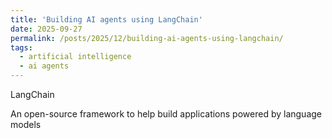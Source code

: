 ```yaml
---
title: 'Building AI agents using LangChain'
date: 2025-09-27
permalink: /posts/2025/12/building-ai-agents-using-langchain/
tags:
  - artificial intelligence
  - ai agents
---
```


LangChain

An open-source framework to help build applications powered by language models

